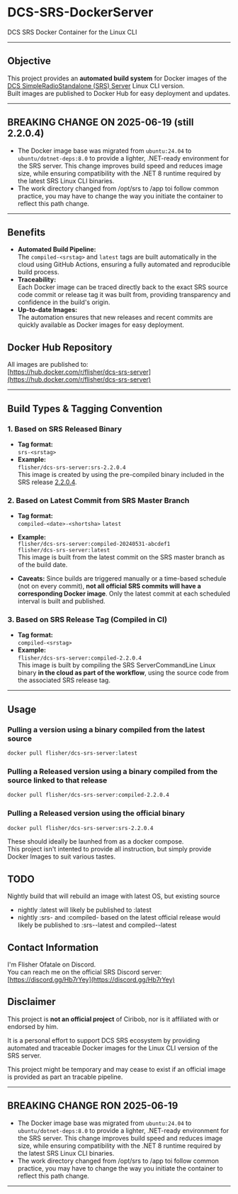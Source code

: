 # DCS-SRS-DockerServer

DCS SRS Docker Container for the Linux CLI

---

## Objective

This project provides an **automated build system** for Docker images of the [DCS SimpleRadioStandalone (SRS) Server](https://github.com/ciribob/DCS-SimpleRadioStandalone) Linux CLI version.  
Built images are published to Docker Hub for easy deployment and updates.

---

## BREAKING CHANGE ON 2025-06-19 (still 2.2.0.4)
* The Docker image base was migrated from `ubuntu:24.04` to `ubuntu/dotnet-deps:8.0` to provide a lighter, .NET-ready environment for the SRS server. This change improves build speed and reduces image size, while ensuring compatibility with the .NET 8 runtime required by the latest SRS Linux CLI binaries.
* The work directory changed from /opt/srs to /app toi follow common practice, you may have to change the way you initiate the container to reflect this path change.

---

## Benefits

- **Automated Build Pipeline:**  
  The `compiled-<srstag>` and `latest` tags are built automatically in the cloud using GitHub Actions, ensuring a fully automated and reproducible build process.
- **Traceability:**  
  Each Docker image can be traced directly back to the exact SRS source code commit or release tag it was built from, providing transparency and confidence in the build's origin.
- **Up-to-date Images:**  
  The automation ensures that new releases and recent commits are quickly available as Docker images for easy deployment.


## Docker Hub Repository

All images are published to:  
[https://hub.docker.com/r/flisher/dcs-srs-server](https://hub.docker.com/r/flisher/dcs-srs-server)

---

## Build Types & Tagging Convention

### 1. Based on SRS Released Binary

- **Tag format:**  
  `srs-<srstag>`
- **Example:**  
  `flisher/dcs-srs-server:srs-2.2.0.4`  
  This image is created by using the pre-compiled binary  included in the SRS release [2.2.0.4](https://github.com/ciribob/DCS-SimpleRadioStandalone/releases/tag/2.2.0.4).

### 2. Based on Latest Commit from SRS Master Branch

- **Tag format:**  
  `compiled-<date>-<shortsha>`
  `latest`
- **Example:**  
  `flisher/dcs-srs-server:compiled-20240531-abcdef1`  
  `flisher/dcs-srs-server:latest`  
  This image is built from the latest commit on the SRS master branch as of the build date.

-  **Caveats:**
  Since builds are triggered manually or a time-based schedule (not on every commit), **not all official SRS commits will have a corresponding Docker image**. Only the latest commit at each scheduled interval is built and published.

### 3. Based on SRS Release Tag (Compiled in CI)

- **Tag format:**  
  `compiled-<srstag>`
- **Example:**  
  `flisher/dcs-srs-server:compiled-2.2.0.4`  
  This image is built by compiling the SRS ServerCommandLine Linux binary **in the cloud as part of the workflow**, using the source code from the associated SRS release tag.

---

## Usage

### Pulling a version using a binary compiled from the latest source

```sh
docker pull flisher/dcs-srs-server:latest
```

### Pulling a Released version using a binary compiled from the source linked to that release

```sh
docker pull flisher/dcs-srs-server:compiled-2.2.0.4
```

### Pulling a Released version using the official binary

```sh
docker pull flisher/dcs-srs-server:srs-2.2.0.4
```
These should ideally be launhed from as a docker compose.  
This project isn't intented to provide all instruction, but simply provide Docker Images to suit various tastes.

## TODO
Nightly build that will rebuild an image with latest OS, but existing source
* nightly :latest will likely be published to :latest
* nightly :srs- and :compiled- based on the latest official release would likely be published to :srs-<tag>-latest and compiled-<tag>-latest

## Contact Information
I'm Flisher Ofatale on Discord.  
You can reach me on the official SRS Discord server: [https://discord.gg/Hb7rYey](https://discord.gg/Hb7rYey)

## Disclaimer
This project is **not an official project** of Ciribob, nor is it affiliated with or endorsed by him.

It is a personal effort to support DCS SRS ecosystem by providing automated and traceable Docker images for the Linux CLI version of the SRS server.

This project might be temporary and may cease to exist if an official image is provided as part an tracable pipeline.

---

## BREAKING CHANGE RON 2025-06-19
* The Docker image base was migrated from `ubuntu:24.04` to `ubuntu/dotnet-deps:8.0` to provide a lighter, .NET-ready environment for the SRS server. This change improves build speed and reduces image size, while ensuring compatibility with the .NET 8 runtime required by the latest SRS Linux CLI binaries.
* The work directory changed from /opt/srs to /app toi follow common practice, you may have to change the way you initiate the container to reflect this path change.

---
